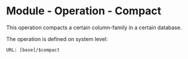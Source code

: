 # Module - Operation - Compact

This operation compacts a certain column-family in a certain database.

The operation is defined on system level:

```
URL: [base]/$compact
```
